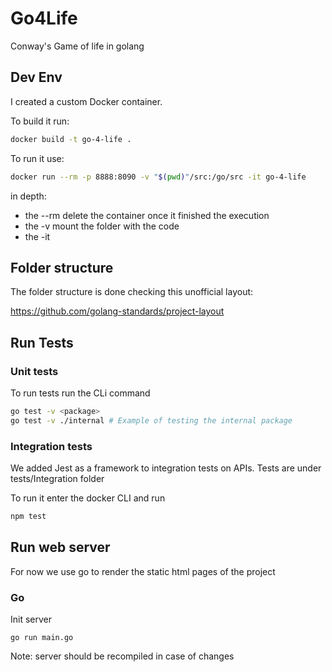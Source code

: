 # Go4Life

Conway's Game of life in golang

## Dev Env

I created a custom Docker container. 

To build it run:

```sh
docker build -t go-4-life .
```

To run it use:

```sh
docker run --rm -p 8888:8090 -v "$(pwd)"/src:/go/src -it go-4-life
```

in depth:
 - the --rm delete the container once it finished the execution
 - the -v mount the folder with the code
 - the -it 

## Folder structure

The folder structure is done checking this unofficial layout:

https://github.com/golang-standards/project-layout

## Run Tests

### Unit tests

To run tests run the CLi command

```sh
go test -v <package>
go test -v ./internal # Example of testing the internal package
```

### Integration tests

We added Jest as a framework to integration tests on APIs. 
Tests are under tests/Integration folder

To run it enter the docker CLI and run 

```sh
npm test
```

## Run web server

For now we use go to render the static html pages of the project

### Go 

Init server

```
go run main.go
```

Note: server should be recompiled in case of changes